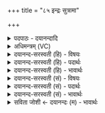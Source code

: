 +++
title = "८५ इन्द्रः सुत्रामा"

+++
<details><summary>पदपाठः - दयानन्दादि</summary>

इन्द्रः॑। सु॒त्रामेति॑ सु॒ऽत्रामा॑। हृद॑येन। स॒त्यम्। पु॒रो॒डाशे॑न। स॒वि॒ता। ज॒जा॒न॒। यकृ॑त्। क्लो॒मान॑म्। वरु॑णः। भि॒ष॒ज्यन्। मत॑स्ने॒ इति॒ मत॑ऽस्ने। वा॒य॒व्यैः᳖। न। मि॒ना॒ति॒। पि॒त्तम्। ८५।
</details>

<details><summary>अधिमन्त्रम् (VC)</summary>

- सविता देवता
- शङ्ख ऋषिः
- भुरिक्त्रिष्टुप्
- धैवतः
</details>

<details><summary>दयानन्द-सरस्वती (हि) - विषयः</summary>

मनुष्यों को रोग से पृथक् होना चाहिये, इस विषय को अगले मन्त्र में कहा है ॥
</details>

<details><summary>दयानन्द-सरस्वती (हि) - पदार्थः</summary>

पदार्थान्वयभाषाः -  हे मनुष्यो ! जैसे (सुत्रामा) अच्छे प्रकार रोग से शरीर की रक्षा करनेहारा (सविता) प्रेरक (इन्द्रः) रोगनाशक (वरुणः) श्रेष्ठ विद्वान् (भिषज्यन्) चिकित्सा करता हुआ (हृदयेन) अपने आत्मा से (सत्यम्) यथार्थ भाव को (जजान) प्रसिद्ध करता और (पुरोडाशेन) अच्छे प्रकार संस्कार किये हुए अन्न और (वायव्यैः) पवनों में उत्तम अर्थात् सुख देनेवाले मार्गों से (यकृत्) जो हृदय से दाहिनी ओर में स्थित मांसपिंड (क्लोमानम्) कण्ठनाड़ी (मतस्ने) हृदय के दोनों ओर के हाड़ों और (पित्तम्) पित्त को (न, मिनाति) नष्ट नहीं करता, वैसे इन सबों की हिंसा तुम भी मत करो ॥८५ ॥
</details>

<details><summary>दयानन्द-सरस्वती (हि) - भावार्थः</summary>

भावार्थभाषाः -  इस मन्त्र में वाचकलुप्तोपमालङ्कार है। सद्वैद्य लोग स्वयं रोगरहित होकर अन्यों के शरीर में हुए रोग को जानकर रोगरहित निरन्तर किया करें ॥८५ ॥
</details>

<details><summary>दयानन्द-सरस्वती (सं) - विषयः</summary>

मनुष्यै रोगात् पृथक् भवितव्यमित्याह ॥
</details>

<details><summary>दयानन्द-सरस्वती (सं) - पदार्थः</summary>

पदार्थान्वयभाषाः -  हे मनुष्याः ! यथा सुत्रामा सवितेन्द्रो वरुणो विद्वान् भिषज्यन् सन् हृदयेन सत्यं जजान, पुरोडाशेन वायव्यैश्च यकृत् क्लोमानं मतस्ने पित्तं च न मिनाति, तथैतत्सर्वं यूयं मा हिंस्त ॥८५ ॥
</details>

<details><summary>दयानन्द-सरस्वती (सं) - भावार्थः</summary>

भावार्थभाषाः -  अत्र वाचकलुप्तोपमालङ्कारः। सद्वैद्याः स्वयमरोगा भूत्वान्येषां रोगं विज्ञायारोगान् सततं कुर्युः ॥८५ ॥
</details>

<details><summary>सविता जोशी ← दयानन्दः (म) - भावार्थः</summary>

भावार्थभाषाः -  या मंत्रात वाचकलुप्तोपमालंकार आहे. उत्तम वैद्यांनी स्वतः रोगरहित व्हावे व इतरांच्या शरीरातील रोग जाणून त्यांना सदैव रोगरहित करावे.
</details>